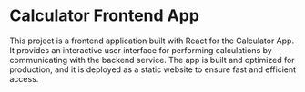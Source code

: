 # Calculator Frontend App

This project is a frontend application built with React for the Calculator App. It provides an interactive user interface for performing calculations by communicating with the backend service. The app is built and optimized for production, and it is deployed as a static website to ensure fast and efficient access.
